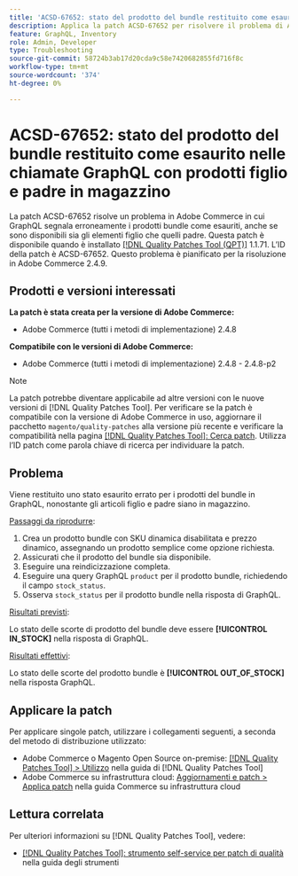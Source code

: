 ```yaml
---
title: 'ACSD-67652: stato del prodotto del bundle restituito come esaurito nelle chiamate GraphQL con prodotti figlio e padre in magazzino'
description: Applica la patch ACSD-67652 per risolvere il problema di Adobe Commerce, in cui lo stato del prodotto del bundle viene restituito come esaurito nelle chiamate GraphQL, anche con i prodotti secondari e principali in magazzino.
feature: GraphQL, Inventory
role: Admin, Developer
type: Troubleshooting
source-git-commit: 58724b3ab17d20cda9c58e7420682855fd716f8c
workflow-type: tm+mt
source-wordcount: '374'
ht-degree: 0%

---
```



# ACSD-67652: stato del prodotto del bundle restituito come esaurito nelle chiamate GraphQL con prodotti figlio e padre in magazzino

La patch ACSD-67652 risolve un problema in Adobe Commerce in cui GraphQL segnala erroneamente i prodotti bundle come esauriti, anche se sono disponibili sia gli elementi figlio che quelli padre. Questa patch è disponibile quando è installato [[!DNL Quality Patches Tool (QPT)]](/help/tools/quality-patches-tool/quality-patches-tool-to-self-serve-quality-patches.md) 1.1.71. L’ID della patch è ACSD-67652. Questo problema è pianificato per la risoluzione in Adobe Commerce 2.4.9.

## Prodotti e versioni interessati

**La patch è stata creata per la versione di Adobe Commerce:**

* Adobe Commerce (tutti i metodi di implementazione) 2.4.8

**Compatibile con le versioni di Adobe Commerce:**

* Adobe Commerce (tutti i metodi di implementazione) 2.4.8 - 2.4.8-p2

>[!NOTE]
>
>La patch potrebbe diventare applicabile ad altre versioni con le nuove versioni di [!DNL Quality Patches Tool]. Per verificare se la patch è compatibile con la versione di Adobe Commerce in uso, aggiornare il pacchetto `magento/quality-patches` alla versione più recente e verificare la compatibilità nella pagina [[!DNL Quality Patches Tool]: Cerca patch](https://experienceleague.adobe.com/tools/commerce-quality-patches/index.html). Utilizza l’ID patch come parola chiave di ricerca per individuare la patch.

## Problema

Viene restituito uno stato esaurito errato per i prodotti del bundle in GraphQL, nonostante gli articoli figlio e padre siano in magazzino.

<u>Passaggi da riprodurre</u>:

1. Crea un prodotto bundle con SKU dinamica disabilitata e prezzo dinamico, assegnando un prodotto semplice come opzione richiesta.
1. Assicurati che il prodotto del bundle sia disponibile.
1. Eseguire una reindicizzazione completa.
1. Eseguire una query GraphQL `product` per il prodotto bundle, richiedendo il campo `stock_status`.
1. Osserva `stock_status` per il prodotto bundle nella risposta di GraphQL.


<u>Risultati previsti</u>:

Lo stato delle scorte di prodotto del bundle deve essere **[!UICONTROL IN_STOCK]** nella risposta di GraphQL.

<u>Risultati effettivi</u>:

Lo stato delle scorte del prodotto bundle è **[!UICONTROL OUT_OF_STOCK]** nella risposta GraphQL.


## Applicare la patch

Per applicare singole patch, utilizzare i collegamenti seguenti, a seconda del metodo di distribuzione utilizzato:

* Adobe Commerce o Magento Open Source on-premise: [[!DNL Quality Patches Tool] > Utilizzo](/help/tools/quality-patches-tool/usage.md) nella guida di [!DNL Quality Patches Tool]
* Adobe Commerce su infrastruttura cloud: [Aggiornamenti e patch > Applica patch](https://experienceleague.adobe.com/docs/commerce-cloud-service/user-guide/develop/upgrade/apply-patches.html) nella guida Commerce su infrastruttura cloud

## Lettura correlata

Per ulteriori informazioni su [!DNL Quality Patches Tool], vedere:

* [[!DNL Quality Patches Tool]: strumento self-service per patch di qualità](/help/tools/quality-patches-tool/quality-patches-tool-to-self-serve-quality-patches.md) nella guida degli strumenti
